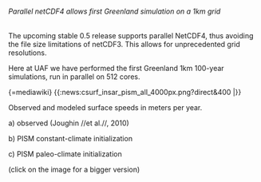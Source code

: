 ###### Parallel netCDF4 allows first Greenland simulation on a 1km grid

The upcoming stable 0.5 release supports parallel NetCDF4, thus avoiding
the file size limitations of netCDF3. This allows for unprecedented grid
resolutions.

Here at UAF we have performed the first Greenland 1km 100-year
simulations, run in parallel on 512 cores.

{=mediawiki}
{{:news:csurf_insar_pism_all_4000px.png?direct&400 |}}

Observed and modeled surface speeds in meters per year.

a) observed (Joughin //et al.//, 2010)

b) PISM constant-climate initialization

c) PISM paleo-climate initialization

(click on the image for a bigger version)
